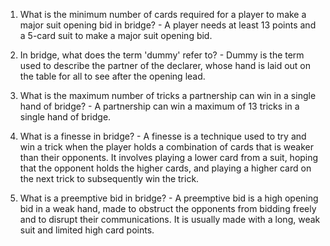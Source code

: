 

1. What is the minimum number of cards required for a player to make a major suit opening bid in bridge? - A player needs at least 13 points and a 5-card suit to make a major suit opening bid. 

2. In bridge, what does the term 'dummy' refer to? - Dummy is the term used to describe the partner of the declarer, whose hand is laid out on the table for all to see after the opening lead. 

3. What is the maximum number of tricks a partnership can win in a single hand of bridge? - A partnership can win a maximum of 13 tricks in a single hand of bridge. 

4. What is a finesse in bridge? - A finesse is a technique used to try and win a trick when the player holds a combination of cards that is weaker than their opponents. It involves playing a lower card from a suit, hoping that the opponent holds the higher cards, and playing a higher card on the next trick to subsequently win the trick. 

5. What is a preemptive bid in bridge? - A preemptive bid is a high opening bid in a weak hand, made to obstruct the opponents from bidding freely and to disrupt their communications. It is usually made with a long, weak suit and limited high card points.
